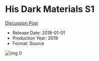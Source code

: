 # His Dark Materials S1

[Discussion Post](https://www.avsforum.com/threads/bass-eq-for-filtered-movies.2995212/post-58958208)

* Release Date: 2019-01-01
* Production Year: 2019
* Format: Source

![img 0](https://i.imgur.com/rLyJNME.jpg)

